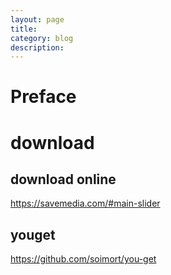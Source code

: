 ```yaml
---
layout: page
title:
category: blog
description:
---
```

# Preface

# download 

## download online
https://savemedia.com/#main-slider

## youget
https://github.com/soimort/you-get

